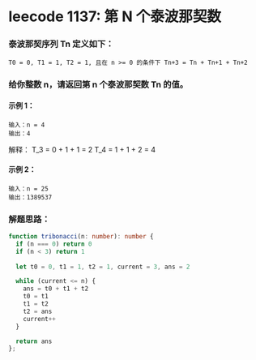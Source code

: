 # leecode 1137: 第 N 个泰波那契数

### 泰波那契序列 Tn 定义如下： 
```
T0 = 0, T1 = 1, T2 = 1, 且在 n >= 0 的条件下 Tn+3 = Tn + Tn+1 + Tn+2
```
### 给你整数 n，请返回第 n 个泰波那契数 Tn 的值。

#### 示例 1：
```
输入：n = 4
输出：4
```
解释：
T_3 = 0 + 1 + 1 = 2
T_4 = 1 + 1 + 2 = 4
#### 示例 2：
```
输入：n = 25
输出：1389537
```

### 解题思路：
```ts
function tribonacci(n: number): number {
  if (n === 0) return 0
  if (n < 3) return 1
  
  let t0 = 0, t1 = 1, t2 = 1, current = 3, ans = 2

  while (current <= n) {
    ans = t0 + t1 + t2
    t0 = t1
    t1 = t2
    t2 = ans
    current++
  }

  return ans
};
```